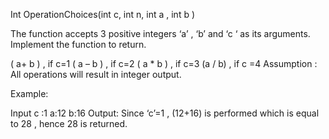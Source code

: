 Int OperationChoices(int c, int n, int a , int b )

The function accepts 3 positive integers ‘a’ , ‘b’ and ‘c ‘ as its arguments. Implement the function to return.

( a+ b ) , if c=1
( a – b ) , if c=2
( a * b ) ,  if c=3
(a / b) ,  if c =4
Assumption : All operations will result in integer output.

Example:

Input
c :1
a:12
b:16
Output:
Since ‘c’=1 , (12+16) is performed which is equal to 28 , hence 28 is returned.

